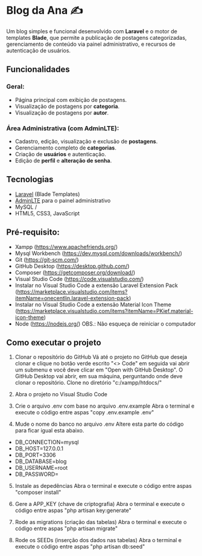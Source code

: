# Blog da Ana ✍

Um blog simples e funcional desenvolvido com **Laravel** e o motor de templates **Blade**, que permite a publicação de postagens categorizadas, gerenciamento de conteúdo via painel administrativo, e recursos de autenticação de usuários.

## Funcionalidades

### Geral:
- Página principal com exibição de postagens.
- Visualização de postagens por **categoria**.
- Visualização de postagens por **autor**.

### Área Administrativa (com AdminLTE):
- Cadastro, edição, visualização e exclusão de **postagens**.
- Gerenciamento completo de **categorias**.
- Criação de **usuários** e autenticação.
- Edição de **perfil** e **alteração de senha**.

## Tecnologias

- [Laravel](https://laravel.com/) (Blade Templates)
- [AdminLTE](https://adminlte.io/) para o painel administrativo
- MySQL / 
- HTML5, CSS3, JavaScript

##  Pré-requisito:
- Xampp (https://www.apachefriends.org/)
- Mysql Workbench (https://dev.mysql.com/downloads/workbench/)
- Git (https://git-scm.com/)
- GitHub Desktop (https://desktop.github.com/)
- Composer (https://getcomposer.org/download/)
- Visual Studio Code (https://code.visualstudio.com/)
- Instalar no Visual Studio Code a extensão Laravel Extension Pack (https://marketplace.visualstudio.com/items?itemName=onecentlin.laravel-extension-pack)
- Instalar no Visual Studio Code a extensão Material Icon Theme (https://marketplace.visualstudio.com/items?itemName=PKief.material-icon-theme)
- Node (https://nodejs.org/) OBS.: Não esqueça de reiniciar o computador

## Como executar o projeto

1) Clonar o repositório do GitHub
Vá até o projeto no GitHub que deseja clonar e clique no botão verde escrito "<> Code" em seguida vai abrir um submenu e você deve clicar em "Open with GitHub Desktop". O GitHub Desktop vai abrir, em sua máquina, perguntando onde deve clonar o repositório. Clone no diretório "c:/xampp/htdocs/"

2) Abra o projeto no Visual Studio Code
   
4) Crie o arquivo .env com base no arquivo .env.example
Abra o terminal e execute o código entre aspas "copy .env.example .env"

5) Mude o nome do banco no arquivo .env
Altere esta parte do código para ficar igual esta abaixo.
- DB_CONNECTION=mysql
- DB_HOST=127.0.0.1
- DB_PORT=3306
- DB_DATABASE=blog
- DB_USERNAME=root
- DB_PASSWORD=

5) Instale as depedências
Abra o terminal e execute o código entre aspas "composer install"

6) Gere a APP_KEY (chave de criptografia)
Abra o terminal e execute o código entre aspas "php artisan key:generate"

7) Rode as migrations (criação das tabelas)
Abra o terminal e execute o código entre aspas "php artisan migrate"

8) Rode os SEEDs (inserção dos dados nas tabelas)
Abra o terminal e execute o código entre aspas "php artisan db:seed"

